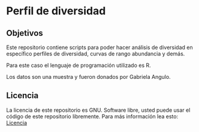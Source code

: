 # Perfil de diversidad


## Objetivos
Este repositorio contiene scripts
para poder hacer análisis de diversidad en
específico perfiles de diversidad, curvas de rango abundancia y demás.

Para este caso el lenguaje de programación utilizado es R.

Los datos son una muestra y fueron donados por Gabriela Angulo.

## Licencia
La licencia de este repositorio es GNU. Software libre,
usted puede usar el código de este repositorio libremente.
Para más información lea esto: [Licencia](https://github.com/FerDoranNie/perfilDiversidad/blob/master/LICENSE)
